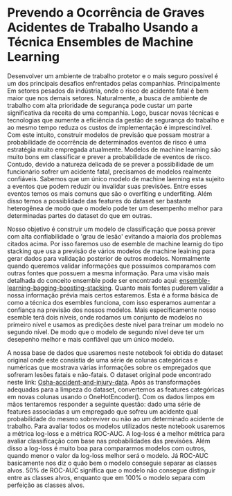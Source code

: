 # Prevendo a Ocorrência de Graves Acidentes de Trabalho Usando a Técnica Ensembles de Machine Learning

Desenvolver um ambiente de trabalho protetor e o mais seguro possível é um dos principais desafios enfrentados pelas companhias. Principalmente Em setores pesados da indústria, onde o risco de acidente fatal é bem maior que nos demais setores. Naturalmente, a busca de ambiente de trabalho com alta prioridade de segurança pode custar um parte significativa da receita de uma companhia. Logo, buscar novas técnicas e tecnologias que aumente a eficiência da gestão de segurança do trabalho e ao mesmo tempo reduza os custos de implementação é imprescindível. Com este intuito, construir modelos de previsão que possam mostrar a probabilidade de ocorrência de determinados eventos de risco é uma estratégia muito empregada atualmente. Modelos de machine learning são muito bons em classificar e prever a probabilidade de eventos de risco. Contudo, devido a natureza delicada de se prever a possibilidade de um funcionário sofrer um acidente fatal, precisamos de modelos realmente confiáveis. Sabemos que um único modelo de machine laerning esta sujeito a eventos que podem reduzir ou invalidar suas previsões. Entre esses eventos temos os mais comuns que são o overfiting e underfiting. Além disso temos a possiblidade das features do dataset ser bastante heterogênea de modo que o modelo pode ter um desempenho melhor para determinadas partes do dataset do que em outras. 

Nosso objetivo é construir um modelo de classificação que possa prever com alta confiabilidade o 'grau de lesão' evitando a maioria dos problemas citados acima. Por isso faremos uso de esemble de machine learnig do tipo stacking que usa a previsão de vários modelos de machine leaining para gerar dados para validação posterior de outros modelos. Normalmente quando queremos validar informações que possuímos comparamos com outras fontes que possuem a mesma informação. Para uma visão mais detalhada do conceito ensemble pode ser encontrado aqui: [ensemble-learning-bagging-boosting-stacking](https://www.kaggle.com/satishgunjal/ensemble-learning-bagging-boosting-stacking). Quanto mais fontes puderem validar a nossa informação prévia mais certos estaremos. Esta é a forma básica de como a técnica dos esembles funciona, com isso esperamos aumentar a confiança na previsão dos nossos modelos. Mais especificamente nosso esemble terá dois níveis, onde rodamos um conjunto de modelos no primeiro nível e usamos as predições deste nível para treinar um modelo no segundo nível. De modo que o modelo de segundo nível deve ter um desepenho melhor e mais confiável que um único modelo.

A nossa base de dados que usaremos neste notebook foi obtida do dataset original onde este consistia de uma série de colunas categóricas e numéricas que mostrava várias informações sobre os empregados que sofreram lesões fatais e não-fatais. O dataset original pode encontrado neste link: [Osha-accident-and-injury-data](https://www.kaggle.com/ruqaiyaship/osha-accident-and-injury-data-1517). Após as transformações adequadas para a limpeza do dataset, convertemos as features categóricas em novas colunas usando o OneHotEncoder(). Com os dados limpos em mãos tentaremos responder a seguinte questão: dado uma série de features associadas a um empregado que sofreu um acidente qual probabilidade do mesmo sobreviver ou não ao um determinado acidente de trabalho. Para avaliar todos os modelos utilizados neste notebook usaremos a métrica log-loss e a métrica ROC-AUC. A log-loss é a melhor métrica para avaliar classificação com base nas probabilidades das previsões. Além disso a log-loss é muito boa para compararmos modelos com outros, quando menor o valor da log-loss melhor será o modelo. Já ROC-AUC basicamente nos diz o quão bem o modelo conseguie separar as classes alvos. 50% de ROC-AUC significa que o modelo não consegue distinguir entre as classes alvos, enquanto que  em 100% o modelo separa com perfeição as classes alvos.
